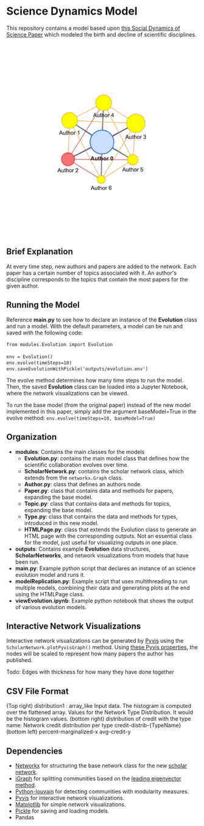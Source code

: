 # Science Dynamics Model
This repository contains a model based upon [this Social Dynamics of Science Paper](https://www.nature.com/articles/srep01069) which modeled the birth and decline of scientific disciplines. 

<img src="outputs/scienceModel.gif"/>

## Brief Explanation
At every time step, new authors and papers are added to the network. Each paper has a certain number of topics associated with it. An author's discipline corresponds to the topics that contain the most papers for the given author.

## Running the Model
Reference **main.py** to see how to declare an instance of the **Evolution** class and run a model. With the default parameters, a model can be run and saved with the following code:
```
from modules.Evolution import Evolution

env = Evolution()
env.evolve(timeSteps=10)
env.saveEvolutionWithPickle('outputs/evolution.env')
```

The evolve method determines how many time steps to run the model. Then, the saved **Evolution** class can be loaded into a Jupyter Notebook, where the network visualizations can be viewed.

To run the base model (from the original paper) instead of the new model implemented in this paper, simply add the argument baseModel=True in the evolve method:
```env.evolve(timeSteps=10, baseModel=True)```

## Organization
* **modules**: Contains the main classes for the models
    * **Evolution.py**: contains the main model class that defines how the scientific collaboration evolves over time.
    * **ScholarNetwork.py**: contains the scholar network class, which extends from the `networkx.Graph` class.
    * **Author.py**: class that defines an authors node.
    * **Paper.py**: class that contains data and methods for papers, expanding the base model.
    * **Topic.py**: class that contains data and methods for topics, expanding the base model.
    * **Type.py**: class that contains the data and methods for types, introduced in this new model.
    * **HTMLPage.py**: class that extends the Evolution class to generate an HTML page with the corresponding outputs. Not an essential class for the model, just useful for visualizing outputs in one place.
* **outputs**: Contains example **Evolution** data structures, **ScholarNetworks**, and network visualizations from models that have been run. 
* **main.py**: Example python script that declares an instance of an science evolution model and runs it.
* **modelReplication.py**: Example script that uses multithreading to run multiple models, combining their data and generating plots at the end using the HTMLPage class.
* **viewEvolution.ipynb**: Example python notebook that shows the output of various evolution models.

## Interactive Network Visualizations
Interactive network visualizations can be generated by [Pyvis](https://pyvis.readthedocs.io/en/latest/index.html) using the `ScholarNetwork.plotPyvisGraph()` method. Using [these Pyvis properties](https://visjs.github.io/vis-network/docs/network/nodes.html ), the nodes will be scaled to represent how many papers the author has published.
    
Todo: Edges with thickness for how many they have done together

## CSV File Format
(Top right) distribution1 : array_like
    Input data. The histogram is computed over the flattened array. Values for the Network Type Distribution. It would be the histogram values.
(bottom right) distribution of credit with the type name: Network credit distribution per type
    credit-distrib-{TypeName}
(bottom left)
    percent-marginalized-x
    avg-credit-y

## Dependencies
* [Networkx](https://networkx.org/) for structuring the base network class for the new [scholar network](https://github.com/kekoawong/scienceDynamicsModel/tree/main/modules/ScholarNetwork.py).
* [iGraph](https://igraph.org/python/) for splitting communities based on the [leading eigenvector method](https://igraph.org/python/api/latest/igraph.Graph.html#community_leading_eigenvector).
* [Python-louvain](https://python-louvain.readthedocs.io/en/latest/) for detecting communities with modularity measures.
* [Pyvis](https://pyvis.readthedocs.io/en/latest/index.html) for interactive network visualizations.
* [Matplotlib](https://matplotlib.org/) for simple network visualizations.
* [Pickle](https://docs.python.org/3/library/pickle.html) for saving and loading models.
* Pandas